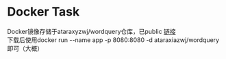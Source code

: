 # Docker Task
Docker镜像存储于ataraxyzwj/wordquery仓库，已public 
[链接](https://cloud.docker.com/u/ataraxiazwj/repository/docker/ataraxiazwj/wordquery)     
下载后使用docker run --name app -p 8080:8080 -d ataraxiazwj/wordquery即可（大概）

